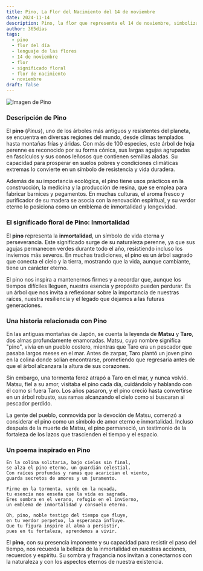 ```yaml
---
title: Pino, La Flor del Nacimiento del 14 de noviembre
date: 2024-11-14
description: Pino, la flor que representa el 14 de noviembre, simboliza Inmortalidad. Descubre su fascinante historia, significado en el lenguaje de las flores y una poesía que celebra su belleza.
author: 365días
tags:
  - pino
  - flor del día
  - lenguaje de las flores
  - 14 de noviembre
  - flor
  - significado floral
  - flor de nacimiento
  - noviembre
draft: false
---
```


![Imagen de Pino](https://cdn.pixabay.com/photo/2020/09/03/13/56/pine-5541335_1280.jpg#center)


### Descripción de Pino

El **pino** (_Pinus_), uno de los árboles más antiguos y resistentes del planeta, se encuentra en diversas regiones del mundo, desde climas templados hasta montañas frías y áridas. Con más de 100 especies, este árbol de hoja perenne es reconocido por su forma cónica, sus largas agujas agrupadas en fascículos y sus conos leñosos que contienen semillas aladas. Su capacidad para prosperar en suelos pobres y condiciones climáticas extremas lo convierte en un símbolo de resistencia y vida duradera.

Además de su importancia ecológica, el pino tiene usos prácticos en la construcción, la medicina y la producción de resina, que se emplea para fabricar barnices y pegamentos. En muchas culturas, el aroma fresco y purificador de su madera se asocia con la renovación espiritual, y su verdor eterno lo posiciona como un emblema de inmortalidad y longevidad.

### El significado floral de Pino: Inmortalidad

El **pino** representa la **inmortalidad**, un símbolo de vida eterna y perseverancia. Este significado surge de su naturaleza perenne, ya que sus agujas permanecen verdes durante todo el año, resistiendo incluso los inviernos más severos. En muchas tradiciones, el pino es un árbol sagrado que conecta el cielo y la tierra, mostrando que la vida, aunque cambiante, tiene un carácter eterno.

El pino nos inspira a mantenernos firmes y a recordar que, aunque los tiempos difíciles lleguen, nuestra esencia y propósito pueden perdurar. Es un árbol que nos invita a reflexionar sobre la importancia de nuestras raíces, nuestra resiliencia y el legado que dejamos a las futuras generaciones.

### Una historia relacionada con Pino

En las antiguas montañas de Japón, se cuenta la leyenda de **Matsu** y **Taro**, dos almas profundamente enamoradas. Matsu, cuyo nombre significa "pino", vivía en un pueblo costero, mientras que Taro era un pescador que pasaba largos meses en el mar. Antes de zarpar, Taro plantó un joven pino en la colina donde solían encontrarse, prometiendo que regresaría antes de que el árbol alcanzara la altura de sus corazones.

Sin embargo, una tormenta feroz atrapó a Taro en el mar, y nunca volvió. Matsu, fiel a su amor, visitaba el pino cada día, cuidándolo y hablando con él como si fuera Taro. Los años pasaron, y el pino creció hasta convertirse en un árbol robusto, sus ramas alcanzando el cielo como si buscaran al pescador perdido.

La gente del pueblo, conmovida por la devoción de Matsu, comenzó a considerar el pino como un símbolo de amor eterno e inmortalidad. Incluso después de la muerte de Matsu, el pino permaneció, un testimonio de la fortaleza de los lazos que trascienden el tiempo y el espacio.

### Un poema inspirado en Pino

```
En la colina solitaria, bajo cielos sin final,  
se alza el pino eterno, un guardián celestial.  
Con raíces profundas y ramas que acarician el viento,  
guarda secretos de amores y un juramento.

Firme en la tormenta, verde en la nevada,  
tu esencia nos enseña que la vida es sagrada.  
Eres sombra en el verano, refugio en el invierno,  
un emblema de inmortalidad y consuelo eterno.

Oh, pino, noble testigo del tiempo que fluye,  
en tu verdor perpetuo, la esperanza influye.  
Que tu figura inspire al alma a persistir,  
pues en tu fortaleza, aprendemos a vivir.
```

El **pino**, con su presencia imponente y su capacidad para resistir el paso del tiempo, nos recuerda la belleza de la inmortalidad en nuestras acciones, recuerdos y espíritu. Su sombra y fragancia nos invitan a conectarnos con la naturaleza y con los aspectos eternos de nuestra existencia.

